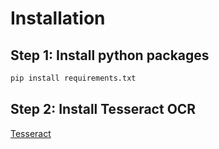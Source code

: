 # Installation

## Step 1: Install python packages

```bash
pip install requirements.txt
```
## Step 2: Install Tesseract OCR

[Tesseract](https://github.com/tesseract-ocr/tesseract/wiki)
